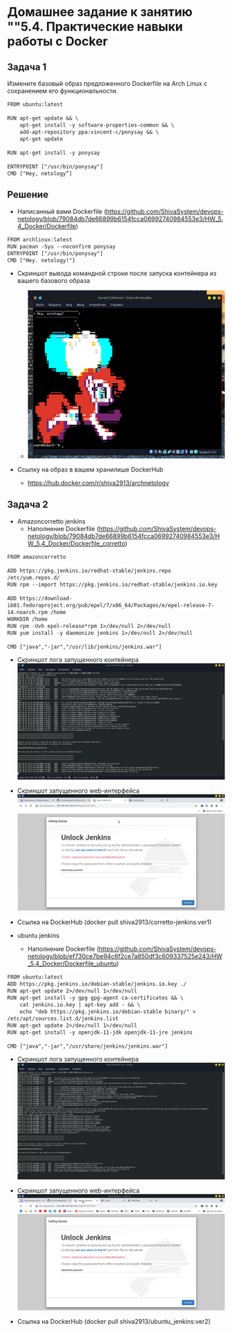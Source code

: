 # Домашнее задание к занятию ""5.4. Практические навыки работы с Docker
## Задача 1

Измените базовый образ предложенного Dockerfile на Arch Linux c сохранением его функциональности.

```
FROM ubuntu:latest

RUN apt-get update && \
    apt-get install -y software-properties-common && \
    add-apt-repository ppa:vincent-c/ponysay && \
    apt-get update
 
RUN apt-get install -y ponysay

ENTRYPOINT ["/usr/bin/ponysay"]
CMD ["Hey, netology”]
```

## Решение
* Написанный вами Dockerfile (https://github.com/ShivaSystem/devops-netology/blob/79084db7de66899b6154fcca06992740984553e3/HW_5.4_Docker/Dockerfile)
```
FROM archlinux:latest
RUN pacman -Syu --noconfirm ponysay
ENTRYPOINT ["/usr/bin/ponysay"]
CMD ["Hey. netology!"]
```

* Скриншот вывода командной строки после запуска контейнера из вашего базового образа
  * ![Вывод после запуска контейнера](/HW_5.4_Docker/ponysay.png)

* Ссылку на образ в вашем хранилише DockerHub
  * https://hub.docker.com/r/shiva2913/archnetology

## Задача 2
* Amazoncorretto jenkins
  * Наполнение Dockerfile (https://github.com/ShivaSystem/devops-netology/blob/79084db7de66899b6154fcca06992740984553e3/HW_5.4_Docker/Dockerfile_corretto)

```
FROM amazoncorretto 

ADD https://pkg.jenkins.io/redhat-stable/jenkins.repo /etc/yum.repos.d/
RUN rpm --import https://pkg.jenkins.io/redhat-stable/jenkins.io.key

ADD https://download-ib01.fedoraproject.org/pub/epel/7/x86_64/Packages/e/epel-release-7-14.noarch.rpm /home
WORKDIR /home
RUN rpm -Uvh epel-release*rpm 1>/dev/null 2>/dev/null
RUN yum install -y daemonize jenkins 1>/dev/null 2>/dev/null

CMD ["java","-jar","/usr/lib/jenkins/jenkins.war"]
```
  * Скриншот лога запущенного контейнера
![Screenshot](/HW_5.4_Docker/corretto-jenkins_log.png)

  * Скриншот запущенного web-интерфейса
![Screenshot web](/HW_5.4_Docker/corretto-jenkins_webpage.png)

  * Ссылка на DockerHub (docker pull shiva2913/corretto-jenkins:ver1)


* ubuntu jenkins
  * Наполнение Dockerfile (https://github.com/ShivaSystem/devops-netology/blob/ef730ce7be94c6f2ce7a850df3c609337525e243/HW_5.4_Docker/Dockerfile_ubuntu)

```
FROM ubuntu:latest
ADD https://pkg.jenkins.io/debian-stable/jenkins.io.key ./
RUN apt-get update 2>/dev/null 1>/dev/null
RUN apt-get install -y gpg gpg-agent ca-certificates && \
    cat jenkins.io.key | apt-key add - && \
    echo "deb https://pkg.jenkins.io/debian-stable binary/" > /etc/apt/sources.list.d/jenkins.list
RUN apt-get update 2>/dev/null 1>/dev/null
RUN apt-get install -y openjdk-11-jdk openjdk-11-jre jenkins

CMD ["java","-jar","/usr/share/jenkins/jenkins.war"]
```
  * Скриншот лога запущенного контейнера
![Screenshot](/HW_5.4_Docker/ubuntu_jenkins_log.png)

  * Скриншот запущенного web-интерфейса
![Screenshot web](/HW_5.4_Docker/ubuntu_jenkins_webpage.png)

  * Ссылка на DockerHub (docker pull shiva2913/ubuntu_jenkins:ver2)

